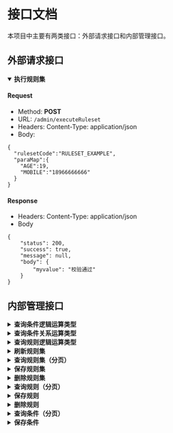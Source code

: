 # 接口文档
本项目中主要有两类接口：外部请求接口和内部管理接口。

## 外部请求接口

<details open>
  <summary><b>执行规则集</b></summary>

#### Request
- Method: **POST**
- URL:  ```/admin/executeRuleset```
- Headers:  Content-Type: application/json
- Body:
```
{
  "rulesetCode":"RULESET_EXAMPLE",
  "paraMap":{
    "AGE":19,
    "MOBILE":"18966666666"
  }
}
```

#### Response
- Headers:  Content-Type: application/json
- Body
```
{
    "status": 200,
    "success": true,
    "message": null,
    "body": {
        "myvalue": "校验通过"
    }
}
```
</details>

## 内部管理接口

<details>
  <summary><b>查询条件逻辑运算类型</b></summary>

#### Request
- Method: **GET**
- URL:  ```/admin/conditionLogicTypeMap```
- Headers:  Content-Type: application/x-www-form-urlencoded
- Body:
```
```

#### Response
- Headers:  Content-Type: application/json
- Body
```
{
    "status": 200,
    "success": true,
    "message": null,
    "body": {
        "OR": "OR",
        "AND": "AND"
    }
}
```
</details>

<details>
  <summary><b>查询条件关系运算类型</b></summary>

#### Request
- Method: **GET**
- URL:  ```/admin/conditionRelationTypeMap```
- Headers:  Content-Type: application/x-www-form-urlencoded
- Body:
```
```

#### Response
- Headers:  Content-Type: application/json
- Body
```
{
    "status": 200,
    "success": true,
    "message": null,
    "body": {
        "REGEX": "REGEX",
        "GREATER_EQUAL": "GREATER EQUAL",
        "EQUAL": "EQUAL",
        "GREATER": "GREATER",
        "NOT_EQUAL": "NOT EQUAL",
        "NONE_CONTAINS_IN_LIST": "NONE CONTAINS IN LIST",
        "SOME_CONTAINS_IN_LIST": "SOME CONTAINS IN LIST",
        "LESS": "LESS",
        "LESS_EQUAL": "LESS EQUAL",
        "NOT_INCLUDE_IN_LIST": "NOT INCLUDE IN LIST",
        "INCLUDE_IN_LIST": "INCLUDE IN LIST"
    }
}
```
</details>

<details>
  <summary><b>查询规则逻辑运算类型</b></summary>

#### Request
- Method: **GET**
- URL:  ```/admin/ruleLogicTypeMap```
- Headers:  Content-Type: application/x-www-form-urlencoded
- Body:
```
```

#### Response
- Headers:  Content-Type: application/json
- Body
```
{
    "status": 200,
    "success": true,
    "message": null,
    "body": {
        "AND": "AND",
        "XOR": "XOR"
    }
}
```
</details>

<details>
  <summary><b>刷新规则集</b></summary>

#### Request
- Method: **POST**
- URL:  ```/admin/refreshRuleset```
- Headers:  Content-Type: application/json
- Body:
```
{
  "rulesetId":5
}
```

#### Response
- Headers:  Content-Type: application/json
- Body
```
{
    "status": 200,
    "success": true,
    "message": null,
    "body": null
}
```
</details>

<details>
  <summary><b>查询规则集（分页）</b></summary>

#### Request
- Method: **GET**
- URL:  ```/admin/findRulesetInfoPage?page=0&size=10&rulesetCode=RULESET_EXAMPLE```
- Headers:  Content-Type: application/x-www-form-urlencoded
- Body:
```
```

#### Response
- Headers:  Content-Type: application/json
- Body
```
{
    "status": 200,
    "success": true,
    "message": null,
    "body": {
        "content": [
            {
                "id": 5,
                "code": "RULESET_EXAMPLE",
                "name": "ruleset example",
                "remark": null,
                "defaultReturnValues": "myvalue:校验通过",
                "expression": null,
                "mode": 0
            }
        ],
        "pageable": {
            "sort": {
                "sorted": true,
                "unsorted": false,
                "empty": false
            },
            "offset": 0,
            "pageSize": 10,
            "pageNumber": 0,
            "paged": true,
            "unpaged": false
        },
        "totalElements": 1,
        "last": true,
        "totalPages": 1,
        "size": 10,
        "number": 0,
        "sort": {
            "sorted": true,
            "unsorted": false,
            "empty": false
        },
        "numberOfElements": 1,
        "first": true,
        "empty": false
    }
}
```
</details>

<details>
  <summary><b>保存规则集</b></summary>

#### Request
- Method: **POST**
- URL:  ```/admin/saveRulesetInfo```
- Headers:  Content-Type: application/json
- Body:
```
{
  "code":"RULESET_EXAMPLE",
  "name":"ruleset example",
  "defaultReturnValues":"myvalue:校验不通过"
}
```

#### Response
- Headers:  Content-Type: application/json
- Body
```
{
    "status": 200,
    "success": true,
    "message": null,
    "body": {
        "id": 5,
        "code": "RULESET_EXAMPLE",
        "name": "ruleset example",
        "remark": null,
        "defaultReturnValues": "myvalue:校验不通过",
        "expression": null,
        "mode": 0
    }
}
```
</details>

<details>
  <summary><b>删除规则集</b></summary>

#### Request
- Method: **POST**
- URL:  ```/admin/deleteRulesetInfo```
- Headers:  Content-Type: application/json
- Body:
```
{
  "rulesetId":5
}
```

#### Response
- Headers:  Content-Type: application/json
- Body
```
{
    "status": 200,
    "success": true,
    "message": null,
    "body": null
}
```
</details>

<details>
  <summary><b>查询规则（分页）</b></summary>

#### Request
- Method: **GET**
- URL:  ```/admin/findRuleInfoPage?page=0&size=10&rulesetId=5```
- Headers:  Content-Type: application/x-www-form-urlencoded
- Body:
```
```

#### Response
- Headers:  Content-Type: application/json
- Body
```
{
    "status": 200,
    "success": true,
    "message": null,
    "body": {
        "content": [
            {
                "id": 17,
                "rulesetId": 5,
                "name": "Rule Example",
                "remark": null,
                "returnValues": "myvalue:校验通过",
                "logicType": "AND",
                "priority": 99
            }
        ],
        "pageable": {
            "sort": {
                "sorted": true,
                "unsorted": false,
                "empty": false
            },
            "offset": 0,
            "pageSize": 10,
            "pageNumber": 0,
            "paged": true,
            "unpaged": false
        },
        "totalElements": 1,
        "last": true,
        "totalPages": 1,
        "size": 10,
        "number": 0,
        "sort": {
            "sorted": true,
            "unsorted": false,
            "empty": false
        },
        "numberOfElements": 1,
        "first": true,
        "empty": false
    }
}
```
</details>

<details>
  <summary><b>保存规则</b></summary>

#### Request
- Method: **POST**
- URL:  ```/admin/saveRuleInfo```
- Headers:  Content-Type: application/json
- Body:
```
{
  "rulesetId":5,
  "name":"Rule Example",
  "returnValues":"myvalue:校验通过",
  "logicType":"AND",
  "priority":"99"
}
```

#### Response
- Headers:  Content-Type: application/json
- Body
```
{
    "status": 200,
    "success": true,
    "message": null,
    "body": {
        "id": 17,
        "rulesetId": 5,
        "name": "Rule Example",
        "remark": null,
        "returnValues": "myvalue:校验通过",
        "logicType": "AND",
        "priority": 99
    }
}
```
</details>

<details>
  <summary><b>删除规则</b></summary>

#### Request
- Method: **POST**
- URL:  ```/admin/deleteRuleInfo```
- Headers:  Content-Type: application/json
- Body:
```
{
  "ruleId":17
}
```

#### Response
- Headers:  Content-Type: application/json
- Body
```
{
    "status": 200,
    "success": true,
    "message": null,
    "body": null
}
```
</details>

<details>
  <summary><b>查询条件（分页）</b></summary>

#### Request
- Method: **GET**
- URL:  ```/admin/findConditionInfoPage?page=0&size=10&ruleId=17```
- Headers:  Content-Type: application/x-www-form-urlencoded
- Body:
```
```

#### Response
- Headers:  Content-Type: application/json
- Body
```
{
    "status": 200,
    "success": true,
    "message": null,
    "body": {
        "content": [
            {
                "id": 51,
                "ruleId": 17,
                "name": "条件-年龄",
                "remark": null,
                "variableName": "AGE",
                "referenceValue": "18",
                "relationType": "GREATER",
                "logicType": "AND",
                "priority": 100
            },
            {
                "id": 52,
                "ruleId": 17,
                "name": "条件-手机号码",
                "remark": null,
                "variableName": "MOBILE",
                "referenceValue": "/^(138|139|189|199)\\d{8}$/",
                "relationType": "REGEX",
                "logicType": "AND",
                "priority": 99
            }
        ],
        "pageable": {
            "sort": {
                "sorted": true,
                "unsorted": false,
                "empty": false
            },
            "offset": 0,
            "pageSize": 10,
            "pageNumber": 0,
            "paged": true,
            "unpaged": false
        },
        "totalElements": 2,
        "last": true,
        "totalPages": 1,
        "size": 10,
        "number": 0,
        "sort": {
            "sorted": true,
            "unsorted": false,
            "empty": false
        },
        "numberOfElements": 2,
        "first": true,
        "empty": false
    }
}
```
</details>

<details>
  <summary><b>保存条件</b></summary>

#### Request
- Method: **POST**
- URL:  ```/admin/saveConditionInfoList```
- Headers:  Content-Type: application/json
- Body:
```
[
  {
    "ruleId": 17,
    "name": "条件-年龄",
    "variableName": "AGE",
    "referenceValue": 18,
    "relationType": "GREATER",
    "logicType": "AND",
    "priority": 100
  },
  {
    "ruleId": 17,
    "name": "条件-手机号码",
    "variableName": "MOBILE",
    "referenceValue": "/^(138|139|189|199)\\d{8}$/",
    "relationType": "REGEX",
    "logicType": "AND",
    "priority": 99
  }
]
```

#### Response
- Headers:  Content-Type: application/json
- Body
```
{
    "status": 200,
    "success": true,
    "message": null,
    "body": [
        {
            "id": 51,
            "ruleId": 17,
            "name": "条件-年龄",
            "remark": null,
            "variableName": "AGE",
            "referenceValue": "18",
            "relationType": "GREATER",
            "logicType": "AND",
            "priority": 100
        },
        {
            "id": 52,
            "ruleId": 17,
            "name": "条件-手机号码",
            "remark": null,
            "variableName": "MOBILE",
            "referenceValue": "/^(138|139|189|199)\\d{8}$/",
            "relationType": "REGEX",
            "logicType": "AND",
            "priority": 99
        }
    ]
}
```
</details>


